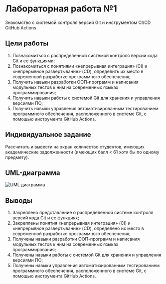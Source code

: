 # Лабораторная работа №1
Знакомство с системой контроля версий Git и инструментом CI/CD GitHub Actions
## Цели работы
1. Познакомиться c распределенной системой контроля версий кода Git и ее функциями;
2. Познакомиться с понятиями «непрерывная интеграция» (CI) и «непрерывное развертывание» (CD), определить их место в современной разработке программного обеспечения;
3. Получить навыки разработки ООП-программ и написания модульных тестов к ним на современных языках программирования;
4. Получить навыки работы с системой Git для хранения и управления версиями ПО;
5. Получить навыки управления автоматизированным тестированием программного обеспечения, расположенного в системе Git, с помощью инструмента GitHub Actions.
## Индивидуальное задание
Рассчитать и вывести на экран количество студентов, имеющих академические задолженности (имеющих балл < 61 хотя бы по одному предмету).
## UML-диаграмма
![UML диаграмма](https://i.imgur.com/SUdPNS6.png)
## Выводы
1. Закреплено представление о распределенной системе контроля версий кода Git и ее функциях;
2. Закреплены понятия «непрерывная интеграция» (CI) и «непрерывное развертывание» (CD), определено их место в современной разработке программного обеспечения;
3. Получены навыки разработки ООП-программ и написания модульных тестов к ним на современных языках программирования;
4. Получены навыки работы с системой Git для хранения и управления версиями ПО;
5. Получены навыки управления автоматизированным тестированием программного обеспечения, расположенного в системе Git, с помощью инструмента GitHub Actions.

